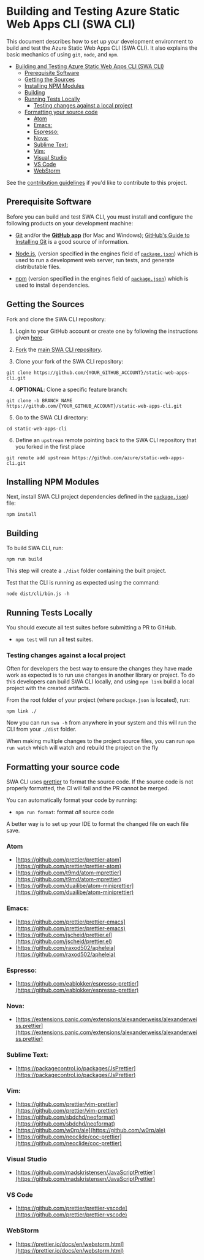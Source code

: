 # Building and Testing Azure Static Web Apps CLI (SWA CLI)

This document describes how to set up your development environment to build and test the Azure Static Web Apps CLI (SWA CLI).
It also explains the basic mechanics of using `git`, `node`, and `npm`.

- [Building and Testing Azure Static Web Apps CLI (SWA CLI)](#building-and-testing-azure-static-web-apps-cli-swa-cli)
  - [Prerequisite Software](#prerequisite-software)
  - [Getting the Sources](#getting-the-sources)
  - [Installing NPM Modules](#installing-npm-modules)
  - [Building](#building)
  - [Running Tests Locally](#running-tests-locally)
    - [Testing changes against a local project](#testing-changes-against-a-local-project)
  - [Formatting your source code](#formatting-your-source-code)
    - [Atom](#atom)
    - [Emacs:](#emacs)
    - [Espresso:](#espresso)
    - [Nova:](#nova)
    - [Sublime Text:](#sublime-text)
    - [Vim:](#vim)
    - [Visual Studio](#visual-studio)
    - [VS Code](#vs-code)
    - [WebStorm](#webstorm)

See the [contribution guidelines](https://github.com/azure/static-web-apps-cli/blob/main/CONTRIBUTING.md) if you'd like to contribute to this project.

## Prerequisite Software

Before you can build and test SWA CLI, you must install and configure the following products on your development machine:

- [Git](https://git-scm.com/) and/or the [**GitHub app**](https://desktop.github.com/) (for Mac and Windows);
  [GitHub's Guide to Installing Git](https://help.github.com/articles/set-up-git) is a good source of information.

- [Node.js](https://nodejs.org), (version specified in the engines field of [`package.json`](../package.json)) which is used to run a development web server, run tests, and generate distributable files.

- [npm](https://www.npmjs.com/) (version specified in the engines field of [`package.json`](../package.json)) which is used to install dependencies.

## Getting the Sources

Fork and clone the SWA CLI repository:

1. Login to your GitHub account or create one by following the instructions given [here](https://github.com/signup/free).

2. [Fork](https://help.github.com/forking) the [main SWA CLI repository](https://github.com/azure/static-web-apps-cli).

3. Clone your fork of the SWA CLI repository:

```shell
git clone https://github.com/{YOUR_GITHUB_ACCOUNT}/static-web-apps-cli.git
```

4. **OPTIONAL**: Clone a specific feature branch:

```shell
git clone -b BRANCH_NAME https://github.com/{YOUR_GITHUB_ACCOUNT}/static-web-apps-cli.git
```

5. Go to the SWA CLI directory:

```shell
cd static-web-apps-cli
```

6. Define an `upstream` remote pointing back to the SWA CLI repository that you forked in the first place

```shell
git remote add upstream https://github.com/azure/static-web-apps-cli.git
```

## Installing NPM Modules

Next, install SWA CLI project dependencies defined in the [`package.json`](../package.json)) file:

```shell
npm install
```

## Building

To build SWA CLI, run:

```shell
npm run build
```

This step will create a `./dist` folder containing the built project.

Test that the CLI is running as expected using the command:

```shell
node dist/cli/bin.js -h
```

## Running Tests Locally

You should execute all test suites before submitting a PR to GitHub.

- `npm test` will run all test suites.

### Testing changes against a local project

Often for developers the best way to ensure the changes they have made work as expected is to run use changes in another library or project. To do this developers can build SWA CLI locally, and using `npm link` build a local project with the created artifacts.

From the root folder of your project (where `package.json` is located), run:

```shell
npm link ./
```

Now you can run `swa -h` from anywhere in your system and this will run the CLI from your `./dist` folder.

When making multiple changes to the project source files, you can run `npm run watch` which will watch and rebuild the project on the fly

## Formatting your source code

SWA CLI uses [prettier](https://prettier.io/) to format the source code. If the source code is not properly formatted, the CI will fail and the PR cannot be merged.

You can automatically format your code by running:

- `npm run format`: format _all_ source code

A better way is to set up your IDE to format the changed file on each file save.

### Atom

- [https://github.com/prettier/prettier-atom](https://github.com/prettier/prettier-atom)
- [https://github.com/t9md/atom-mprettier](https://github.com/t9md/atom-mprettier)
- [https://github.com/duailibe/atom-miniprettier](https://github.com/duailibe/atom-miniprettier)

### Emacs:

- [https://github.com/prettier/prettier-emacs](https://github.com/prettier/prettier-emacs)
- [https://github.com/jscheid/prettier.el](https://github.com/jscheid/prettier.el)
- [https://github.com/raxod502/apheleia](https://github.com/raxod502/apheleia)

### Espresso:

- [https://github.com/eablokker/espresso-prettier](https://github.com/eablokker/espresso-prettier)

### Nova:

- [https://extensions.panic.com/extensions/alexanderweiss/alexanderweiss.prettier](https://extensions.panic.com/extensions/alexanderweiss/alexanderweiss.prettier)

### Sublime Text:

- [https://packagecontrol.io/packages/JsPrettier](https://packagecontrol.io/packages/JsPrettier)

### Vim:

- [https://github.com/prettier/vim-prettier](https://github.com/prettier/vim-prettier)
- [https://github.com/sbdchd/neoformat](https://github.com/sbdchd/neoformat)
- [https://github.com/w0rp/ale](https://github.com/w0rp/ale)
- [https://github.com/neoclide/coc-prettier](https://github.com/neoclide/coc-prettier)

### Visual Studio

- [https://github.com/madskristensen/JavaScriptPrettier](https://github.com/madskristensen/JavaScriptPrettier)

### VS Code

- [https://github.com/prettier/prettier-vscode](https://github.com/prettier/prettier-vscode)

### WebStorm

- [https://prettier.io/docs/en/webstorm.html](https://prettier.io/docs/en/webstorm.html)
